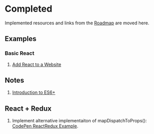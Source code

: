 # Completed

Implemented resources and links from the [Roadmap](roadmap.md) are moved here.

## Examples

### Basic React

1. [Add React to a Website](https://reactjs.org/docs/add-react-to-a-website.html)

## Notes

1. [Introduction to ES6+](https://scrimba.com/g/gintrotoes6)

## React + Redux

1. Implement alternative implementaiton of mapDispatchToProps(): [CodePen ReactRedux Example](https://codepen.io/team/codepen/pen/yZrxJo).
